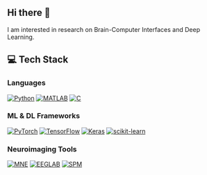 ## Hi there 👋
I am interested in research on Brain-Computer Interfaces and Deep Learning.

## 💻 Tech Stack
### Languages
[![Python](https://img.shields.io/badge/Python-3776AB?style=flat-square&logo=python&logoColor=white)](https://www.python.org/)
[![MATLAB](https://img.shields.io/badge/MATLAB-0076A8?style=flat-square&logo=Mathworks&logoColor=white)](https://www.mathworks.com/products/matlab.html)
[![C](https://img.shields.io/badge/C-00599C?style=flat-square&logo=c&logoColor=white)](https://www.iso.org/standard/74528.html)

### ML & DL Frameworks
[![PyTorch](https://img.shields.io/badge/PyTorch-EE4C2C?style=flat-square&logo=pytorch&logoColor=white)](https://pytorch.org/)
[![TensorFlow](https://img.shields.io/badge/TensorFlow-FF6F00?style=flat-square&logo=tensorflow&logoColor=white)](https://www.tensorflow.org/)
[![Keras](https://img.shields.io/badge/Keras-D00000?style=flat-square&logo=keras&logoColor=white)](https://keras.io/)
[![scikit-learn](https://img.shields.io/badge/scikit--learn-F7931E?style=flat-square&logo=scikit-learn&logoColor=white)](https://scikit-learn.org/)

### Neuroimaging Tools
[![MNE](https://img.shields.io/badge/MNE-005BBB?style=flat-square)](https://mne.tools/stable/index.html)
[![EEGLAB](https://img.shields.io/badge/EEGLAB-D7412C?style=flat-square)](https://sccn.ucsd.edu/eeglab/index.php)
[![SPM](https://img.shields.io/badge/SPM-F48024?style=flat-square)](https://www.fil.ion.ucl.ac.uk/spm/)
